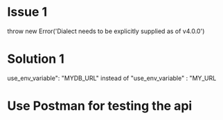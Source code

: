 # Issue 1
  throw new Error('Dialect needs to be explicitly
  supplied as of v4.0.0')

# Solution 1
  use_env_variable": "MYDB_URL" instead of "use_env_variable" : "MY_URL

# Use Postman for testing the api 